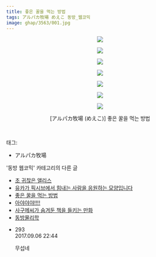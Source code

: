 ```yaml
---
title: 좋은 꿀을 먹는 방법
tags: アルパカ牧場 めえこ 동방_웹코믹
image: ghap/3563/001.jpg
---
```

<div class="article">
<p style="text-align: center; clear: none; float: none;"><img src="{{ site.nasurl }}/ghap/3563/001.jpg"/></p>
<p style="text-align: center; clear: none; float: none;"><img src="{{ site.nasurl }}/ghap/3563/002.jpg"/></p>
<p style="text-align: center; clear: none; float: none;"><img src="{{ site.nasurl }}/ghap/3563/003.jpg"/></p>
<p style="text-align: center; clear: none; float: none;"><img src="{{ site.nasurl }}/ghap/3563/004.jpg"/></p>
<p style="text-align: center; clear: none; float: none;"><img src="{{ site.nasurl }}/ghap/3563/005.jpg"/></p>
<p style="text-align: center; clear: none; float: none;"><img src="{{ site.nasurl }}/ghap/3563/006.jpg"/></p>
<p style="text-align: center; clear: none; float: none;"><img src="{{ site.nasurl }}/ghap/3563/007.jpg"/></p>
<p style="text-align: center; clear: none; float: none;">[アルパカ牧場 (めえこ)] 좋은 꿀을 먹는 방법</p>
<p><br/></p>
</div><div class="tagTrail">
<p>태그: </p>
<ul>
<li>アルパカ牧場</li>
</ul>
</div><div class="another">
<p>'동방 웹코믹' 카테고리의 다른 글</p>
<ul>
<li><a href="/2017-07-17-ghap_3565">초 귀찮은 앨리스</a></li>
<li><a href="/2017-07-17-ghap_3564">유카가 픽시브에서 힘내는 사람을 응원하는 모양입니다</a></li>
<li><a href="/2017-07-17-ghap_3563">좋은 꿀을 먹는 방법</a></li>
<li><a href="/2017-07-15-ghap_3561">아야야야!!!!</a></li>
<li><a href="/2017-07-14-ghap_3559">사구메씨가 숨겨둔 책을 들키는 만화</a></li>
<li><a href="/2017-07-14-ghap_3558">동방물리학</a></li>
</ul>
</div><div class="cb_module cb_fluid">
<div class="cb_wrt cb_profile">
<div class="comment">
<ul>
<li class="cb_thumb_off" id="comment15077749">
<div class="cb_comment_area">
<div class="cb_info_area">
<div class="cb_section">
<span class="cb_nick_name">293</span>
</div>
<div class="cb_section">
<span class="cb_date">2017.09.06 22:44 </span>
</div>
</div>
<div class="cb_dsc_comment">
<p class="cb_dsc">
											무섭네 
										</p>
</div>
</div></li>
</ul>
</div>
</div><!-- commentList close -->
</div>